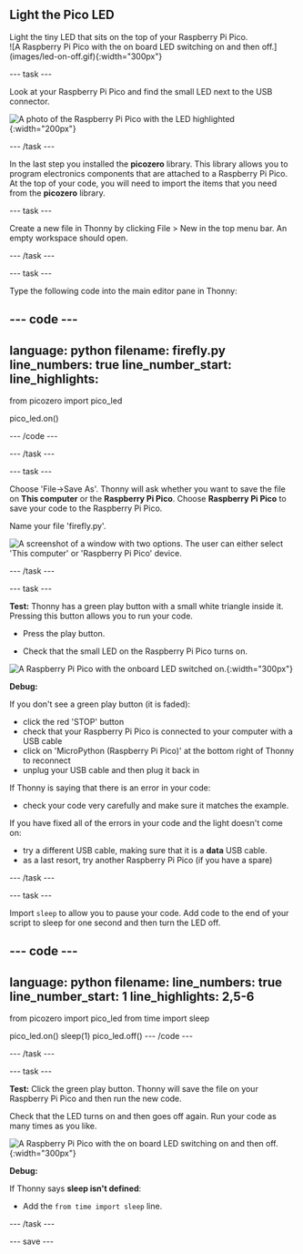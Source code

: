 ## Light the Pico LED

<div style="display: flex; flex-wrap: wrap">
<div style="flex-basis: 200px; flex-grow: 1; margin-right: 15px;">
Light the tiny LED that sits on the top of your Raspberry Pi Pico.
</div>
<div>
![A Raspberry Pi Pico with the on board LED switching on and then off.](images/led-on-off.gif){:width="300px"}
</div>
</div>

--- task ---

Look at your Raspberry Pi Pico and find the small LED next to the USB connector. 

![A photo of the Raspberry Pi Pico with the LED highlighted](images/pico-led.jpg){:width="200px"}

--- /task ---

In the last step you installed the **picozero** library. This library allows you to program electronics components that are attached to a Raspberry Pi Pico. At the top of your code, you will need to import the items that you need from the **picozero** library.

--- task ---

Create a new file in Thonny by clicking File > New in the top menu bar. An empty workspace should open.

--- /task ---

--- task ---

Type the following code into the main editor pane in Thonny:

--- code ---
---
language: python
filename: firefly.py
line_numbers: true
line_number_start: 
line_highlights: 
---
from picozero import pico_led 

pico_led.on()

--- /code ---

--- /task ---

--- task ---

Choose 'File->Save As'. Thonny will ask whether you want to save the file on **This computer** or the **Raspberry Pi Pico**. Choose **Raspberry Pi Pico** to save your code to the Raspberry Pi Pico. 

Name your file 'firefly.py'.

![A screenshot of a window with two options. The user can either select 'This computer' or 'Raspberry Pi Pico' device.](images/save-on-device.png)

--- /task ---

--- task ---

**Test:** Thonny has a green play button with a small white triangle inside it. Pressing this button allows you to run your code. 

+ Press the play button.  

+ Check that the small LED on the Raspberry Pi Pico turns on. 

![A Raspberry Pi Pico with the onboard LED switched on.](images/led-on.jpg){:width="300px"}

**Debug:** 

If you don't see a green play button (it is faded):
+ click the red 'STOP' button
+ check that your Raspberry Pi Pico is connected to your computer with a USB cable
+ click on 'MicroPython (Raspberry Pi Pico)' at the bottom right of Thonny to reconnect
+ unplug your USB cable and then plug it back in

If Thonny is saying that there is an error in your code:
+ check your code very carefully and make sure it matches the example.

If you have fixed all of the errors in your code and the light doesn't come on:
+ try a different USB cable, making sure that it is a **data** USB cable.
+ as a last resort, try another Raspberry Pi Pico (if you have a spare)

--- /task ---

--- task ---

Import `sleep` to allow you to pause your code. Add code to the end of your script to sleep for one second and then turn the LED off. 

--- code ---
---
language: python
filename: 
line_numbers: true
line_number_start: 1
line_highlights: 2,5-6
---
from picozero import pico_led
from time import sleep

pico_led.on()
sleep(1)
pico_led.off()
--- /code ---

--- /task ---

--- task ---

**Test:** Click the green play button. Thonny will save the file on your Raspberry Pi Pico and then run the new code. 

Check that the LED turns on and then goes off again. Run your code as many times as you like. 

![A Raspberry Pi Pico with the on board LED switching on and then off.](images/led-on-off.gif){:width="300px"}

**Debug:**

If Thonny says **sleep isn't defined**:
+ Add the `from time import sleep` line. 

--- /task ---

--- save ---